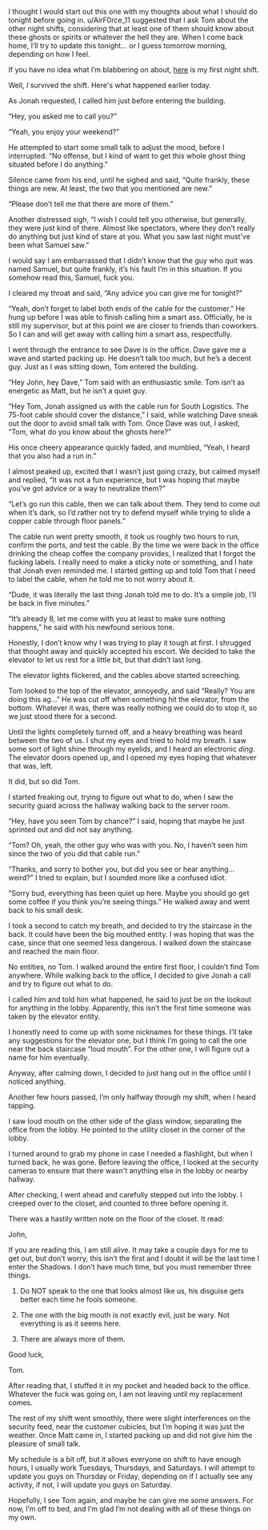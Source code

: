 I thought I would start out this one with my thoughts about what I should do tonight before going in. u/AirF0rce_11 suggested that I ask Tom about the other night shifts, considering that at least one of them should know about these ghosts or spirits or whatever the hell they are. When I come back home, I’ll try to update this tonight… or I guess tomorrow morning, depending on how I feel. 

If you have no idea what I’m blabbering on about, [here](https://www.reddit.com/r/nosleep/comments/xhipo3/night_shift_at_a_data_center_it_fucking_sucks/) is my first night shift.

Well, *I* survived the shift. Here's what happened earlier today.

As Jonah requested, I called him just before entering the building. 

“Hey, you asked me to call you?”

“Yeah, you enjoy your weekend?” 

He attempted to start some small talk to adjust the mood, before I interrupted. “No offense, but I kind of want to get this whole ghost thing situated before I do anything.” 

Silence came from his end, until he sighed and said, “Quite frankly, these things are new. At least, the two that you mentioned are new.”

“Please don’t tell me that there are more of them.”

Another distressed sigh, “I wish I could tell you otherwise, but generally, they were just kind of there. Almost like spectators, where they don’t really do anything but just kind of stare at you. What you saw last night must’ve been what Samuel saw.” 

I would say I am embarrassed that I didn’t know that the guy who quit was named Samuel, but quite frankly, it’s his fault I’m in this situation. If you somehow read this, Samuel, fuck you. 

I cleared my throat and said, “Any advice you can give me for tonight?”

“Yeah, don’t forget to label both ends of the cable for the customer.” He hung up before I was able to finish calling him a smart ass. Officially, he is still my supervisor, but at this point we are closer to friends than coworkers. So I can and will get away with calling him a smart ass, respectfully. 

I went through the entrance to see Dave is in the office. Dave gave me a wave and started packing up. He doesn’t talk too much, but he’s a decent guy. Just as I was sitting down, Tom entered the building. 

“Hey John, hey Dave,” Tom said with an enthusiastic smile. Tom isn’t as energetic as Matt, but he isn’t a quiet guy. 

“Hey Tom, Jonah assigned us with the cable run for South Logistics. The 75-foot cable should cover the distance,” I said, while watching Dave sneak out the door to avoid small talk with Tom. Once Dave was out, I asked, “Tom, what do you know about the ghosts here?”

His once cheery appearance quickly faded, and mumbled, “Yeah, I heard that you also had a run in.”

I almost peaked up, excited that I wasn’t just going crazy, but calmed myself and replied, “It was not a fun experience, but I was hoping that maybe you’ve got advice or a way to neutralize them?” 

“Let’s go run this cable, then we can talk about them. They tend to come out when it’s dark, so I’d rather not try to defend myself while trying to slide a copper cable through floor panels.”

The cable run went pretty smooth, it took us roughly two hours to run, confirm the ports, and test the cable. By the time we were back in the office drinking the cheap coffee the company provides, I realized that I forgot the fucking labels. I really need to make a sticky note or something, and I hate that Jonah even reminded me. I started getting up and told Tom that I need to label the cable, when he told me to not worry about it. 

“Dude, it was literally the last thing Jonah told me to do. It’s a simple job, I’ll be back in five minutes.”

“It’s already 8, let me come with you at least to make sure nothing happens,” he said with his newfound serious tone. 

Honestly, I don’t know why I was trying to play it tough at first. I shrugged that thought away and quickly accepted his escort. We decided to take the elevator to let us rest for a little bit, but that didn’t last long. 

The elevator lights flickered, and the cables above started screeching. 

Tom looked to the top of the elevator, annoyedly, and said “Really? You are doing this ag…” He was cut off when something hit the elevator, from the bottom. Whatever it was, there was really nothing we could do to stop it, so we just stood there for a second.  

Until the lights completely turned off, and a heavy breathing was heard between the two of us. I shut my eyes and tried to hold my breath. I saw some sort of light shine through my eyelids, and I heard an electronic *ding*. The elevator doors opened up, and I opened my eyes hoping that whatever that was, left. 

It did, but so did Tom. 

I started freaking out, trying to figure out what to do, when I saw the security guard across the hallway walking back to the server room. 

“Hey, have you seen Tom by chance?” I said, hoping that maybe he just sprinted out and did not say anything. 

“Tom? Oh, yeah, the other guy who was with you. No, I haven’t seen him since the two of you did that cable run.” 

“Thanks, and sorry to bother you, but did you see or hear anything… weird?” I tried to explain, but I sounded more like a confused idiot. 

“Sorry bud, everything has been quiet up here. Maybe you should go get some coffee if you think you’re seeing things.” He walked away and went back to his small desk. 

I took a second to catch my breath, and decided to try the staircase in the back. It could have been the big mouthed entity. I was hoping that was the case, since that one seemed less dangerous. I walked down the staircase and reached the main floor. 

No entities, no Tom. I walked around the entire first floor, I couldn’t find Tom anywhere. While walking back to the office, I decided to give Jonah a call and try to figure out what to do.

I called him and told him what happened, he said to just be on the lookout for anything in the lobby. Apparently, this isn’t the first time someone was taken by the elevator entity. 

I honestly need to come up with some nicknames for these things. I’ll take any suggestions for the elevator one, but I think I’m going to call the one near the back staircase “loud mouth”. For the other one, I will figure out a name for him eventually. 

Anyway, after calming down, I decided to just hang out in the office until I noticed anything. 

Another few hours passed, I’m only halfway through my shift, when I heard tapping. 

I saw loud mouth on the other side of the glass window, separating the office from the lobby. He pointed to the utility closet in the corner of the lobby. 

I turned around to grab my phone in case I needed a flashlight, but when I turned back, he was gone. Before leaving the office, I looked at the security cameras to ensure that there wasn't anything else in the lobby or nearby hallway. 

After checking, I went ahead and carefully stepped out into the lobby. I creeped over to the closet, and counted to three before opening it. 

There was a hastily written note on the floor of the closet. It read: 

John, 

If you are reading this, I am still alive. It may take a couple days for me to get out, but don’t worry, this isn’t the first and I doubt it will be the last time I enter the Shadows. I don’t have much time, but you must remember three things. 

1. Do NOT speak to the one that looks almost like us, his disguise gets better each time he fools someone. 

2. The one with the big mouth is not exactly evil, just be wary. Not everything is as it seems here.

3. There are always more of them.

Good luck,

Tom.

After reading that, I stuffed it in my pocket and headed back to the office. Whatever the fuck was going on, I am not leaving until my replacement comes. 

The rest of my shift went smoothly, there were slight interferences on the security feed, near the customer cubicles, but I’m hoping it was just the weather. Once Matt came in, I started packing up and did not give him the pleasure of small talk. 

My schedule is a bit off, but it allows everyone on shift to have enough hours, I usually work Tuesdays, Thursdays, and Saturdays. I will attempt to update you guys on Thursday or Friday, depending on if I actually see any activity, if not, I will update you guys on Saturday. 

Hopefully, I see Tom again, and maybe he can give me some answers. For now, I’m off to bed, and I’m glad I’m not dealing with all of these things on my own.